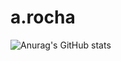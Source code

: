 # a.rocha
![Anurag's GitHub stats](https://github-readme-stats.vercel.app/api?username=ale-rocha&show_icons=true&theme=radical)

